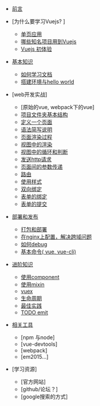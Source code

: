 * [前言](preface.md)
* [为什么要学习Vuejs? ]
  * [单页应用](single_page_app.md)
  * [哪些知名项目用到Vuejs](vuejs_projects.md)
  * [Vuejs 初体验](hello_world_bare_vuejs.md)

* [基本知识](vuejs_basic.md)
  * [如何学习文档](how_to_read_vuejs_document.md)
  * [搭建环境与hello world](preparation.md)

* [web开发实战]
  * [原始的vue, webpack下的vue]
  * [项目文件夹基本结构](file_structure.md)
  * [定义一个页面](define_a_page.md)
  * [语法简写说明](es_script.md)
  * [页面渲染过程](how_is_page_rendered.md)
  * [视图中的渲染](view_basic.md)
  * [视图中的循环和判断](render_directive.md)
  * [发送http请求](http_request.md)
  * [页面间的参数传递](parse_paremters.md)
  * [路由](router.md)
  * [使用样式](styling.md)
  * [双向绑定](v_bind.md)
  * [表单的绑定](form.md)
  * [表单的提交](form_submit.md)
* [部署和发布](build_and_deploy.md)
  * [打包和部署](build_project.md)
  * [在nginx上配置，解决跨域问题](nginx_fix_cross_domain_problem.md)
  * [如何debug](how_to_debug.md)
  * [基本命令( vue, vue-cli)](basic_command_line.md)
* [进阶知识](advanced_vue.md)
  * [使用component](component.md)
  * [使用mixin](mixin.md)
  * [vuex](vuex.md)
  * [生命周期](life_cycle.md)
  * [最佳实践](best_practices.md)
  * [TODO emit](emit.md)
* [相关工具](tools.md)
  * [npm 与node]
  * [vue-devtools]
  * [webpack]
  * [em2015...]

* [学习资源]
  * [官方网站]
  * [github/论坛？]
  * [google搜索的方式]
